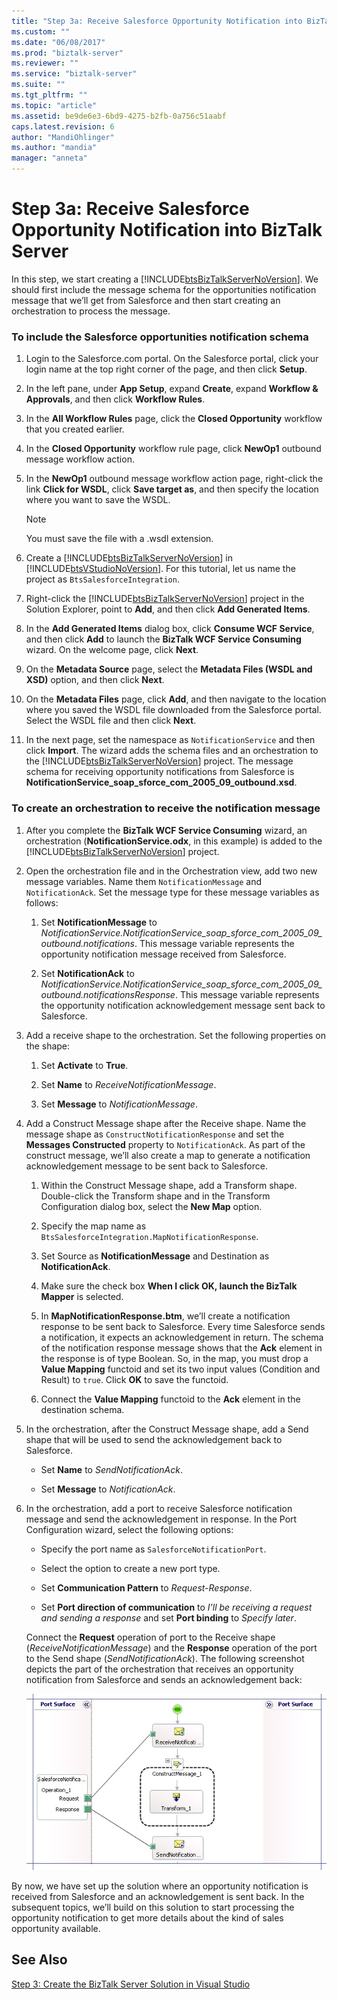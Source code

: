 ```yaml
---
title: "Step 3a: Receive Salesforce Opportunity Notification into BizTalk Server | Microsoft Docs"
ms.custom: ""
ms.date: "06/08/2017"
ms.prod: "biztalk-server"
ms.reviewer: ""
ms.service: "biztalk-server"
ms.suite: ""
ms.tgt_pltfrm: ""
ms.topic: "article"
ms.assetid: be9de6e3-6bd9-4275-b2fb-0a756c51aabf
caps.latest.revision: 6
author: "MandiOhlinger"
ms.author: "mandia"
manager: "anneta"
---
```

# Step 3a: Receive Salesforce Opportunity Notification into BizTalk Server
In this step, we start creating a [!INCLUDE[btsBizTalkServerNoVersion](../includes/btsbiztalkservernoversion-md.md)]. We should first include the message schema for the opportunities notification message that we’ll get from Salesforce and then start creating an orchestration to process the message.  
  
### To include the Salesforce opportunities notification schema  
  
1.  Login to the Salesforce.com portal. On the Salesforce portal, click your login name at the top right corner of the page, and then click **Setup**.  
  
2.  In the left pane, under **App Setup**, expand **Create**, expand **Workflow & Approvals**, and then click **Workflow Rules**.  
  
3.  In the **All Workflow Rules** page, click the **Closed Opportunity** workflow that you created earlier.  
  
4.  In the **Closed Opportunity** workflow rule page, click **NewOp1** outbound message workflow action.  
  
5.  In the **NewOp1** outbound message workflow action page, right-click the link **Click for WSDL**, click **Save target as**, and then specify the location where you want to save the WSDL.  
  
    > [!NOTE]
    >  You must save the file with a .wsdl extension.  
  
6.  Create a [!INCLUDE[btsBizTalkServerNoVersion](../includes/btsbiztalkservernoversion-md.md)] in [!INCLUDE[btsVStudioNoVersion](../includes/btsvstudionoversion-md.md)]. For this tutorial, let us name the project as `BtsSalesforceIntegration`.  
  
7.  Right-click the [!INCLUDE[btsBizTalkServerNoVersion](../includes/btsbiztalkservernoversion-md.md)] project in the Solution Explorer, point to **Add**, and then click **Add Generated Items**.  
  
8.  In the **Add Generated Items** dialog box, click **Consume WCF Service**, and then click **Add** to launch the **BizTalk WCF Service Consuming** wizard. On the welcome page, click **Next**.  
  
9. On the **Metadata Source** page, select the **Metadata Files (WSDL and XSD)** option, and then click **Next**.  
  
10. On the **Metadata Files** page, click **Add**, and then navigate to the location where you saved the WSDL file downloaded from the Salesforce portal. Select the WSDL file and then click **Next**.  
  
11. In the next page, set the namespace as `NotificationService` and then click **Import**. The wizard adds the schema files and an orchestration to the [!INCLUDE[btsBizTalkServerNoVersion](../includes/btsbiztalkservernoversion-md.md)] project. The message schema for receiving opportunity notifications from Salesforce is **NotificationService_soap_sforce_com_2005_09_outbound.xsd**.  
  
### To create an orchestration to receive the notification message  
  
1.  After you complete the **BizTalk WCF Service Consuming** wizard, an orchestration (**NotificationService.odx**, in this example) is added to the [!INCLUDE[btsBizTalkServerNoVersion](../includes/btsbiztalkservernoversion-md.md)] project.  
  
2.  Open the orchestration file and in the Orchestration view, add two new message variables. Name them `NotificationMessage` and `NotificationAck`. Set the message type for these message variables as follows:  
  
    1.  Set **NotificationMessage** to *NotificationService.NotificationService_soap_sforce_com_2005_09_outbound.notifications*. This message variable represents the opportunity notification message received from Salesforce.  
  
    2.  Set **NotificationAck** to *NotificationService.NotificationService_soap_sforce_com_2005_09_outbound.notificationsResponse*. This message variable represents the opportunity notification acknowledgement message sent back to Salesforce.  
  
3.  Add a receive shape to the orchestration. Set the following properties on the shape:  
  
    1.  Set **Activate** to **True**.  
  
    2.  Set **Name** to *ReceiveNotificationMessage*.  
  
    3.  Set **Message** to *NotificationMessage*.  
  
4.  Add a Construct Message shape after the Receive shape. Name the message shape as `ConstructNotificationResponse` and set the **Messages Constructed** property to `NotificationAck`. As part of the construct message, we’ll also create a map to generate a notification acknowledgement message to be sent back to Salesforce.  
  
    1.  Within the Construct Message shape, add a Transform shape. Double-click the Transform shape and in the Transform Configuration dialog box, select the **New Map** option.  
  
    2.  Specify the map name as `BtsSalesforceIntegration.MapNotificationResponse`.  
  
    3.  Set Source as **NotificationMessage** and Destination as **NotificationAck**.  
  
    4.  Make sure the check box **When I click OK, launch the BizTalk Mapper** is selected.  
  
    5.  In **MapNotificationResponse.btm**, we’ll create a notification response to be sent back to Salesforce. Every time Salesforce sends a notification, it expects an acknowledgement in return. The schema of the notification response message shows that the **Ack** element in the response is of type Boolean. So, in the map, you must drop a **Value Mapping** functoid and set its two input values (Condition and Result) to `true`. Click **OK** to save the functoid.  
  
    6.  Connect the **Value Mapping** functoid to the **Ack** element in the destination schema.  
  
5.  In the orchestration, after the Construct Message shape, add a Send shape that will be used to send the acknowledgement back to Salesforce.  
  
    -   Set **Name** to *SendNotificationAck*.  
  
    -   Set **Message** to *NotificationAck*.  
  
6.  In the orchestration, add a port to receive Salesforce notification message and send the acknowledgement in response. In the Port Configuration wizard, select the following options:  
  
    -   Specify the port name as `SalesforceNotificationPort`.  
  
    -   Select the option to create a new port type.  
  
    -   Set **Communication Pattern** to *Request-Response*.  
  
    -   Set **Port direction of communication** to *I’ll be receiving a request and sending a response* and set **Port binding** to *Specify later*.  
  
     Connect the **Request** operation of port to the Receive shape (*ReceiveNotificationMessage*) and the **Response** operation of the port to the Send shape (*SendNotificationAck*). The following screenshot depicts the part of the orchestration that receives an opportunity notification from Salesforce and sends an acknowledgement back:  
  
     ![Receive opportunity notification and send response](../core/media/bts-sf-recvnotificationorch.jpg "BTS_SF_RecvNotificationOrch")  
  
 By now, we have set up the solution where an opportunity notification is received from Salesforce and an acknowledgement is sent back. In the subsequent topics, we’ll build on this solution to start processing the opportunity notification to get more details about the kind of sales opportunity available.  
  
## See Also  
 [Step 3: Create the BizTalk Server Solution in Visual Studio](../core/step-3-create-the-biztalk-server-solution-in-visual-studio.md)